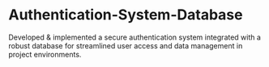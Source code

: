 # Authentication-System-Database
Developed & implemented a secure authentication system integrated with a robust database for
streamlined user access and data management in project environments.

